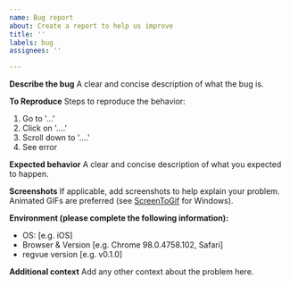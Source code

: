 ```yaml
---
name: Bug report
about: Create a report to help us improve
title: ''
labels: bug
assignees: ''

---
```


**Describe the bug**
A clear and concise description of what the bug is.

**To Reproduce**
Steps to reproduce the behavior:
1. Go to '...'
2. Click on '....'
3. Scroll down to '....'
4. See error

**Expected behavior**
A clear and concise description of what you expected to happen.

**Screenshots**
If applicable, add screenshots to help explain your problem.
Animated GIFs are preferred (see [ScreenToGif](https://www.screentogif.com/) for Windows).

**Environment (please complete the following information):**
 - OS: [e.g. iOS]
 - Browser & Version [e.g. Chrome 98.0.4758.102, Safari]
 - regvue version [e.g. v0.1.0]

**Additional context**
Add any other context about the problem here.
